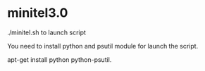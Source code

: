 # minitel3.0

./minitel.sh to launch script

You need to install python and psutil module for launch the script.

apt-get install python python-psutil.

